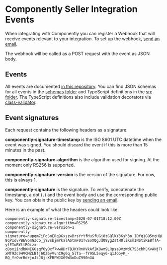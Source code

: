# Componently Seller Integration Events

When integrating with Componently you can register a Webhook
that will receive events relevant to your integration. To set up the
webhook, [send an email](mailto:daniel.bartholomae@componently.com?subject=Register%20a%20webhook).

The webhook will be called as a POST request with the event as JSON body.

## Events

All events are documented [in this repository](./docs/Events.md).
You can find JSON schemas for all events in the [schemas folder](./schemas) and TypeScript definitions
in the [src folder](./src). The TypeScript definitions also include validation decorators
via [class-validator](https://www.npmjs.com/package/class-validator).

## Event signatures
Each request contains the following headers as a signature:

**componently-signature-timestamp** is the ISO 8601 UTC datetime when the event was signed. You should discard the event
if this is more than 15 minutes in the past.

**componently-signature-algorithm** is the algorithm used for signing. At the moment only RS256 is supported.

**componently-signature-version** is the version of the signature. For now, this is always 1.

**componently-signature** is the signature. To verify, concatenate the timestamp, a dot (`.`) and the event body
and use the corresponding public key. You can obtain the public key by [sending an email](mailto:daniel.bartholomae@componently.com?subject=Obtain%20public%20key%20for%20webhooks).

Here is an example of what the headers could look like:
```
componently-signature-timestamp=2020-07-01T18:12:00Z
componently-signature-algorithm=RS256
componently-signature-version=1
componently-signature=nupgm7iFqSnERq9GxszwBrsYrYfMuSfUGj8tGQlkY3Ksh3o_IDfq1GO5ngHQLZuYPD-8qPIovPBEVomGZCo_jYvsbjmYkalAStmF01TvSoXQgJd09ygZstH0liKsmINStiRE8fTA-yfEIuBYttROizx-cDoxiindbKNIGOsqf6yOxf7ww8DrTBJKYRnHVkAfIK8wm9LRpsaOVzWdC7S3cbhCKvANjT0RTRpAx8b_AOr_UCpOr8paj-xMT9Zc9HVCMZLBfj6OZ6yVvnC9g6q_SlTa--fY9SL5eqy6-q1JGoyK_-BQ_YrCwrRdrjoJsJ8j-XFRFWJX09W3oDuZ990nGA
```
